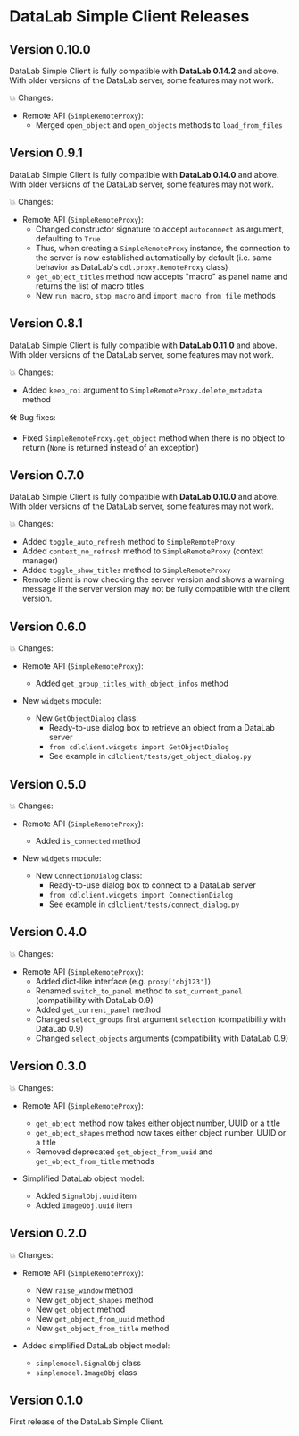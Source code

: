 # DataLab Simple Client Releases #

## Version 0.10.0 ##

DataLab Simple Client is fully compatible with **DataLab 0.14.2** and above.
With older versions of the DataLab server, some features may not work.

💥 Changes:

* Remote API (`SimpleRemoteProxy`):
  * Merged `open_object` and `open_objects` methods to `load_from_files`

## Version 0.9.1 ##

DataLab Simple Client is fully compatible with **DataLab 0.14.0** and above.
With older versions of the DataLab server, some features may not work.

💥 Changes:

* Remote API (`SimpleRemoteProxy`):
  * Changed constructor signature to accept `autoconnect` as argument,
    defaulting to `True`
  * Thus, when creating a `SimpleRemoteProxy` instance, the connection to the
    server is now established automatically by default (i.e. same behavior as
    DataLab's `cdl.proxy.RemoteProxy` class)
  * `get_object_titles` method now accepts "macro" as panel name and returns
    the list of macro titles
  * New `run_macro`, `stop_macro` and `import_macro_from_file` methods

## Version 0.8.1 ##

DataLab Simple Client is fully compatible with **DataLab 0.11.0** and above.
With older versions of the DataLab server, some features may not work.

💥 Changes:

* Added `keep_roi` argument to `SimpleRemoteProxy.delete_metadata` method

🛠️ Bug fixes:

* Fixed `SimpleRemoteProxy.get_object` method when there is no object to return
  (`None` is returned instead of an exception)

## Version 0.7.0 ##

DataLab Simple Client is fully compatible with **DataLab 0.10.0** and above.
With older versions of the DataLab server, some features may not work.

💥 Changes:

* Added `toggle_auto_refresh` method to `SimpleRemoteProxy`
* Added `context_no_refresh` method to `SimpleRemoteProxy` (context manager)
* Added `toggle_show_titles` method to `SimpleRemoteProxy`
* Remote client is now checking the server version and shows a warning message if
  the server version may not be fully compatible with the client version.

## Version 0.6.0 ##

💥 Changes:

* Remote API (`SimpleRemoteProxy`):
  * Added `get_group_titles_with_object_infos` method

* New `widgets` module:
  * New `GetObjectDialog` class:
    * Ready-to-use dialog box to retrieve an object from a DataLab server
    * `from cdlclient.widgets import GetObjectDialog`
    * See example in `cdlclient/tests/get_object_dialog.py`

## Version 0.5.0 ##

💥 Changes:

* Remote API (`SimpleRemoteProxy`):
  * Added `is_connected` method

* New `widgets` module:
  * New `ConnectionDialog` class:
    * Ready-to-use dialog box to connect to a DataLab server
    * `from cdlclient.widgets import ConnectionDialog`
    * See example in `cdlclient/tests/connect_dialog.py`

## Version 0.4.0 ##

💥 Changes:

* Remote API (`SimpleRemoteProxy`):
  * Added dict-like interface (e.g. `proxy['obj123']`)
  * Renamed `switch_to_panel` method to `set_current_panel` (compatibility with DataLab 0.9)
  * Added `get_current_panel` method
  * Changed `select_groups` first argument `selection` (compatibility with DataLab 0.9)
  * Changed `select_objects` arguments (compatibility with DataLab 0.9)

## Version 0.3.0 ##

💥 Changes:

* Remote API (`SimpleRemoteProxy`):
  * `get_object` method now takes either object number, UUID or a title
  * `get_object_shapes` method now takes either object number, UUID or a title
  * Removed deprecated `get_object_from_uuid` and `get_object_from_title` methods

* Simplified DataLab object model:
  * Added `SignalObj.uuid` item
  * Added `ImageObj.uuid` item

## Version 0.2.0 ##

💥 Changes:

* Remote API (`SimpleRemoteProxy`):
  * New `raise_window` method
  * New `get_object_shapes` method
  * New `get_object` method
  * New `get_object_from_uuid` method
  * New `get_object_from_title` method

* Added simplified DataLab object model:
  * `simplemodel.SignalObj` class
  * `simplemodel.ImageObj` class

## Version 0.1.0 ##

First release of the DataLab Simple Client.
